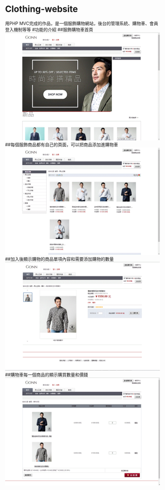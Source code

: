# Clothing-website
用PHP MVC完成的作品，是一個服飾購物網站，後台的管理系統、購物車、會員登入機制等等
#功能的介紹
##服飾購物車首頁
![image](https://github.com/rose5566/Clothing-website/blob/master/product/homepage.gif)
##每個服飾商品都有自己的頁面，可以把商品添加進購物車
![image](https://github.com/rose5566/Clothing-website/blob/master/product/product.GIF)
##加入後顯示購物的商品單項內容和需要添加購物的數量
![image](https://github.com/rose5566/Clothing-website/blob/master/product/productnum.GIF)
##購物車每一個商品的顯示購買數量和價錢
![image](https://github.com/rose5566/Clothing-website/blob/master/product/productlist.GIF)
